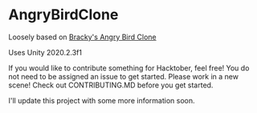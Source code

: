 # AngryBirdClone

Loosely based on [Bracky's Angry Bird Clone](https://www.youtube.com/watch?v=QM8M0RainRI)

Uses Unity 2020.2.3f1

If you would like to contribute something for Hacktober, feel free! You do not need to be assigned an issue to get started. Please work in a new scene! Check out CONTRIBUTING.MD before you get started.  
  
I'll update this project with some more information soon. 
